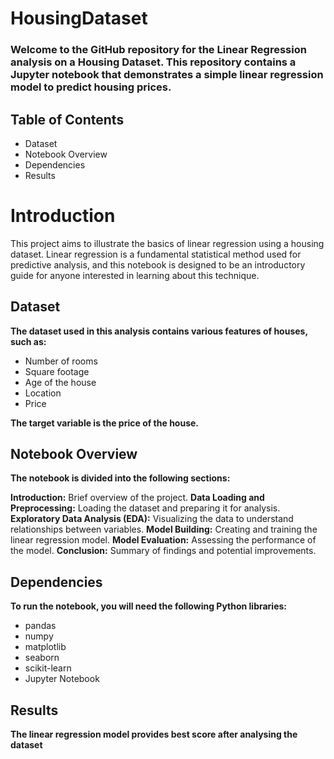# HousingDataset

### Welcome to the GitHub repository for the Linear Regression analysis on a Housing Dataset. This repository contains a Jupyter notebook that demonstrates a simple linear regression model to predict housing prices.

## Table of Contents
- Dataset
- Notebook Overview
- Dependencies
- Results
# Introduction
This project aims to illustrate the basics of linear regression using a housing dataset. Linear regression is a fundamental statistical method used for predictive analysis, and this notebook is designed to be an introductory guide for anyone interested in learning about this technique.

## Dataset
**The dataset used in this analysis contains various features of houses, such as:**

- Number of rooms
- Square footage
- Age of the house
- Location
- Price

**The target variable is the price of the house.**

## Notebook Overview
**The notebook is divided into the following sections:**

**Introduction:** Brief overview of the project.
**Data Loading and Preprocessing:** Loading the dataset and preparing it for analysis.
**Exploratory Data Analysis (EDA):** Visualizing the data to understand relationships between variables.
**Model Building:** Creating and training the linear regression model.
**Model Evaluation:** Assessing the performance of the model.
**Conclusion:** Summary of findings and potential improvements.

## Dependencies
**To run the notebook, you will need the following Python libraries:**

- pandas
- numpy
- matplotlib
- seaborn
- scikit-learn
- Jupyter Notebook

## Results
**The linear regression model provides best score after analysing the dataset**
